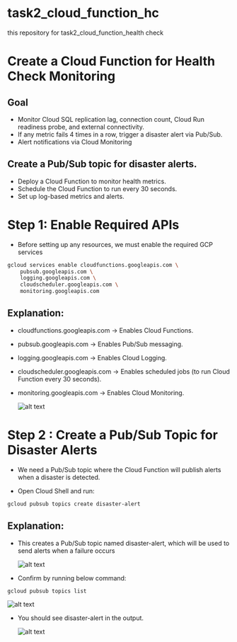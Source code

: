 # task2_cloud_function_hc
this repository for task2_cloud_function_health check 


# Create a Cloud Function for Health Check Monitoring

## Goal 

- Monitor Cloud SQL replication lag, connection count, Cloud Run readiness probe, and external connectivity.
- If any metric fails 4 times in a row, trigger a disaster alert via Pub/Sub.
- Alert notifications via Cloud Monitoring


## Create a Pub/Sub topic for disaster alerts.

- Deploy a Cloud Function to monitor health metrics.
- Schedule the Cloud Function to run every 30 seconds.
- Set up log-based metrics and alerts.



# Step 1: Enable Required APIs

- Before setting up any resources, we must enable the required GCP services

```bash
gcloud services enable cloudfunctions.googleapis.com \
    pubsub.googleapis.com \
    logging.googleapis.com \
    cloudscheduler.googleapis.com \
    monitoring.googleapis.com
```

   ## Explanation:

   - cloudfunctions.googleapis.com → Enables Cloud Functions.
   - pubsub.googleapis.com → Enables Pub/Sub messaging.
   - logging.googleapis.com → Enables Cloud Logging.
   - cloudscheduler.googleapis.com → Enables scheduled jobs (to run Cloud Function every 30 seconds).
   - monitoring.googleapis.com → Enables Cloud Monitoring.


     ![alt text](image-1.png)



# Step 2 : Create a Pub/Sub Topic for Disaster Alerts 



- We need a Pub/Sub topic where the Cloud Function will publish alerts when a disaster is detected.

- Open Cloud Shell and run:

```bash
gcloud pubsub topics create disaster-alert
```

   ## Explanation:

   - This creates a Pub/Sub topic named disaster-alert, which will be used to send alerts when a failure occurs


     ![alt text](image-2.png)


   - Confirm by running below command:

```bash  
gcloud pubsub topics list
```

   ![alt text](image-3.png)


  - You should see disaster-alert in the output.

   
    ![alt text](image-4.png)








